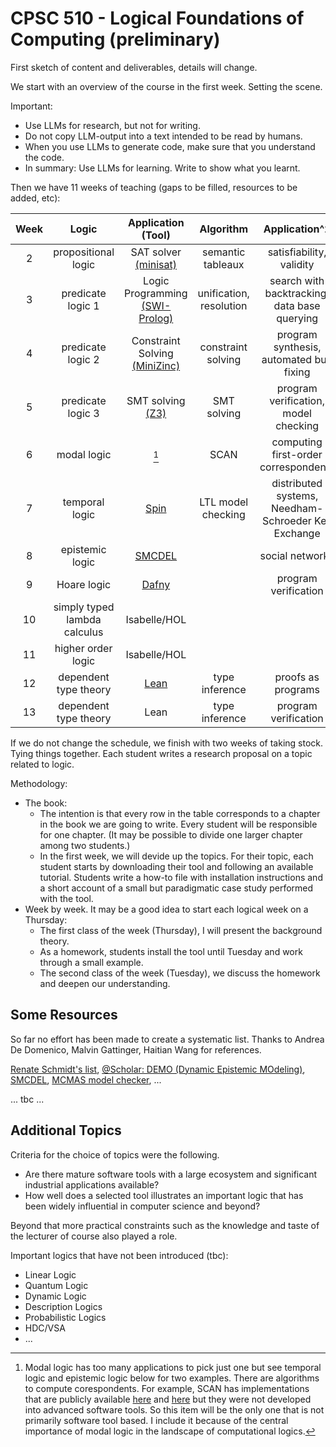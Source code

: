 # CPSC 510 - Logical Foundations of Computing (preliminary)

First sketch of content and deliverables, details will change.

We start with an overview of the course in the first week. Setting the scene. 

Important: 
- Use LLMs for research, but not for writing. 
- Do not copy LLM-output into a text intended to be read by humans. 
- When you use LLMs to generate code, make sure that you understand the code.
- In summary: Use LLMs for learning. Write to show what you learnt.

Then we have 11 weeks of teaching (gaps to be filled, resources to be added, etc):

| Week | Logic | Application (Tool) | Algorithm | Application^2 | Comments | Author |
|:---:|:---:|:---:|:---:|:---:|:---:|:---:|
|2| propositional logic | SAT solver [(minisat)](https://github.com/niklasso/minisat) | semantic tableaux | satisfiability, validity | |
|3 | predicate logic 1 | Logic Programming [(SWI-Prolog)](https://www.swi-prolog.org/) | unification, resolution | search with backtracking, data base querying | [[1]](https://book.simply-logical.space/src/simply-logical.html), [[2]](https://swish.swi-prolog.org/) | |
|4| predicate logic 2 | Constraint Solving [(MiniZinc)](https://www.minizinc.org/) | constraint solving | program synthesis, automated bug fixing | | |
|5| predicate logic 3 | SMT solving [(Z3)](https://github.com/Z3Prover/z3) | SMT solving | program verification, model checking | | |
|6| modal logic | [^ml] | SCAN | computing first-order correspondents | [[1]](https://rkirsling.github.io/modallogic/), [[2]](https://www.irit.fr/Lotrec/) | |
|7| temporal logic | [Spin](https://spinroot.com/spin/whatispin.html) | LTL model checking | distributed systems, Needham-Schroeder Key Exchange | | |
|8| epistemic logic | [SMCDEL](https://w4eg.de/malvin/illc/smcdelweb/index.html) | | social networks | [[1]](https://vezwork.github.io/modallogic/?model=;AS?formula=_) | John |
|9| Hoare logic | [Dafny](https://github.com/dafny-lang/dafny?tab=readme-ov-file#try-dafny) | | program verification | [[1]](https://dafny.org/dafny/OnlineTutorial/guide), [[2]](https://www.youtube.com/watch?v=oLS_y842fMc), | |
|10| simply typed lambda calculus | Isabelle/HOL | | | | |
|11| higher order logic | Isabelle/HOL | | | | |
|12| dependent type theory | [Lean](https://adam.math.hhu.de/#/g/trequetrum/lean4game-logic) | type inference | proofs as programs | | |
|13| dependent type theory | Lean | type inference | program verification | | |

[^ml]: Modal logic has too many applications to pick just one but see temporal logic and epistemic logic below for two examples. There are algorithms to compute corespondents. For example, SCAN has implementations that are publicly available [here](https://resources.mpi-inf.mpg.de/departments/rg1/software/scan/basic_form.html) and [here](https://resources.mpi-inf.mpg.de/departments/rg1/software/scan/corr_form.html) but they were not developed into advanced software tools. So this item will be the only one that is not primarily software tool based. I include it because of the central importance of modal logic in the landscape of computational logics.

If we do not change the schedule, we finish with two weeks of taking stock. Tying things together. Each student writes a research proposal on a topic related to logic. 

Methodology:
- The book:
  - The intention is that every row in the table corresponds to a chapter in the book we are going to write. Every student will be responsible for one chapter. (It may be possible to divide one larger chapter among two students.) 
  - In the first week, we will devide up the topics. For their topic, each student starts by downloading their tool and following an available tutorial. Students write a how-to file with installation instructions and a short account of a small but paradigmatic case study performed with the tool.
- Week by week. It may be a good idea to start each logical week on a Thursday:
  - The first class of the week (Thursday), I will present the background theory. 
  - As a homework, students install the tool until Tuesday and work through a small example.
  - The second class of the week (Tuesday), we discuss the homework and deepen our understanding.

## Some Resources

So far no effort has been made to create a systematic list. Thanks to Andrea De Domenico, Malvin Gattinger, Haitian Wang for references.

[Renate Schmidt's list](https://www.cs.man.ac.uk/~schmidt/tools/), [@Scholar: DEMO (Dynamic Epistemic MOdeling)](https://scholar.google.nl/scholar?q=DEMO+(Dynamic+Epistemic+MOdeling)&hl=en&as_sdt=0&as_vis=1&oi=scholart), [SMCDEL](https://github.com/jrclogic/SMCDEL), [MCMAS model checker](https://sail.doc.ic.ac.uk/software/mcmas/), ...

... tbc ...

## Additional Topics

Criteria for the choice of topics were the following.

- Are there mature software tools with a large ecosystem and significant industrial applications available?
- How well does a selected tool illustrates an important logic that has been widely influential in computer science and beyond?

Beyond that more practical constraints such as the knowledge and taste of the lecturer of course also played a role.

Important logics that have not been introduced (tbc):

- Linear Logic
- Quantum Logic
- Dynamic Logic
- Description Logics
- Probabilistic Logics
- HDC/VSA
- ...
